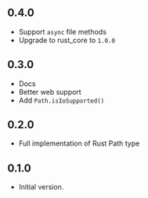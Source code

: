 ## 0.4.0

- Support `async` file methods
- Upgrade to rust_core to `1.0.0`

## 0.3.0

- Docs
- Better web support
- Add `Path.isIoSupported()`

## 0.2.0

- Full implementation of Rust Path type

## 0.1.0

- Initial version.
